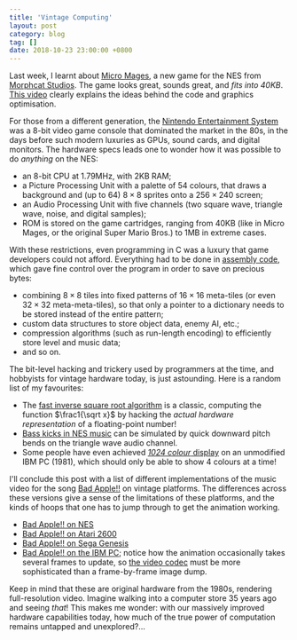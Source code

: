 ```yaml
---
title: 'Vintage Computing'
layout: post
category: blog
tag: []
date: 2018-10-23 23:00:00 +0800
---
```


Last week, I learnt about [Micro Mages](http://morphcat.de/micromages/), a new game for the NES from [Morphcat Studios](http://morphcat.de/). The game looks great, sounds great, and _fits into 40KB_. [This video](https://youtu.be/ZWQ0591PAxM) clearly explains the ideas behind the code and graphics optimisation.

For those from a different generation, the [Nintendo Entertainment System](https://en.wikipedia.org/wiki/Nintendo_Entertainment_System) was a 8-bit video game console that dominated the market in the 80s, in the days before such modern luxuries as GPUs, sound cards, and digital monitors. The hardware specs leads one to wonder how it was possible to do _anything_ on the NES:
- an 8-bit CPU at 1.79MHz, with 2KB RAM;
- a Picture Processing Unit with a palette of 54 colours, that draws a background and (up to 64) $8\times8$ sprites onto a $256\times240$ screen;
- an Audio Processing Unit with five channels (two square wave, triangle wave, noise, and digital samples);
- ROM is stored on the game cartridges, ranging from 40KB (like in Micro Mages, or the original Super Mario Bros.) to 1MB in extreme cases.

With these restrictions, even programming in C was a luxury that game developers could not afford. Everything had to be done in [assembly code](https://en.wikipedia.org/wiki/Assembly_language), which gave fine control over the program in order to save on precious bytes:
- combining $8\times8$ tiles into fixed patterns of $16\times16$ meta-tiles (or even $32\times32$ meta-meta-tiles), so that only a pointer to a dictionary needs to be stored instead of the entire pattern;
- custom data structures to store object data, enemy AI, etc.;
- compression algorithms (such as run-length encoding) to efficiently store level and music data;
- and so on.

The bit-level hacking and trickery used by programmers at the time, and hobbyists for vintage hardware today, is just astounding. Here is a random list of my favourites:
- The [fast inverse square root algorithm](https://en.wikipedia.org/wiki/Fast_inverse_square_root) is a classic, computing the function $\frac1{\sqrt x}$ by hacking the _actual hardware representation_ of a floating-point number!
- [Bass kicks in NES music](https://youtu.be/Jd6nyynuzio) can be simulated by quick downward pitch bends on the triangle wave audio channel.
- Some people have even achieved [_1024 colour_ display](https://int10h.org/blog/2015/04/cga-in-1024-colors-new-mode-illustrated/) on an unmodified IBM PC (1981), which should only be able to show 4 colours at a time!

I'll conclude this post with a list of different implementations of the music video for the song [Bad Apple!!](https://youtu.be/FtutLA63Cp8) on vintage platforms. The differences across these versions give a sense of the limitations of these platforms, and the kinds of hoops that one has to jump through to get the animation working. 
- [Bad Apple!! on NES](https://youtu.be/qRdGhHEoj3o)
- [Bad Apple!! on Atari 2600](https://youtu.be/FtutLA63Cp8)
- [Bad Apple!! on Sega Genesis](https://youtu.be/2vPe452cegU)
- [Bad Apple!! on the IBM PC](https://youtu.be/MWdG413nNkI?t=172); notice how the animation occasionally takes several frames to update, so [the video codec](https://trixter.oldskool.org/2014/06/19/8088-domination-post-mortem-part-1/) must be more sophisticated than a frame-by-frame image dump.

Keep in mind that these are original hardware from the 1980s, rendering full-resolution video. Imagine walking into a computer store 35 years ago and seeing _that_! This makes me wonder: with our massively improved hardware capabilities today, how much of the true power of computation remains untapped and unexplored?...